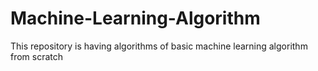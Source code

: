 # Machine-Learning-Algorithm
This repository is having algorithms of basic machine learning algorithm from scratch
